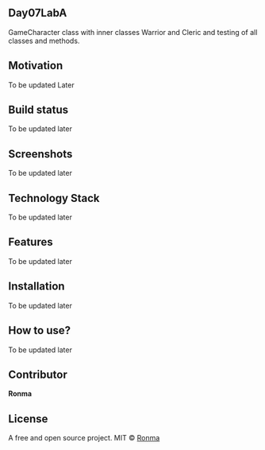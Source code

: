 ## Day07LabA
GameCharacter class with inner classes Warrior and Cleric and testing of all classes and methods.

## Motivation
To be updated Later

## Build status
To be updated later

## Screenshots
To be updated later

## Technology Stack
To be updated later

## Features
To be updated later

## Installation
To be updated later

## How to use?
To be updated later

## Contributor

**Ronma**

## License
A free and open source project.
MIT © [Ronma]()